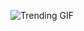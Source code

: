 ![Trending GIF](https://media0.giphy.com/media/v1.Y2lkPThiYjIxNzcyeWRyc3dqMHZyeXR3YXNyZnVkenBxZm9vbGY0N3F1bDFtbnV2YWE3cCZlcD12MV9naWZzX3NlYXJjaCZjdD1n/wQAbcl6iDnawokpLj9/giphy.gif)
